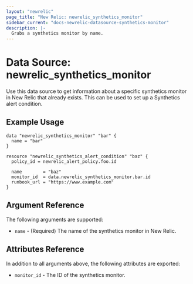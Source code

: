 ```yaml
---
layout: "newrelic"
page_title: "New Relic: newrelic_synthetics_monitor"
sidebar_current: "docs-newrelic-datasource-synthetics-monitor"
description: |-
  Grabs a synthetics monitor by name.
---
```


# Data Source: newrelic\_synthetics\_monitor

Use this data source to get information about a specific synthetics monitor in New Relic that already exists. This can be used to set up a Synthetics alert condition.

## Example Usage

```hcl
data "newrelic_synthetics_monitor" "bar" {
  name = "bar"
}

resource "newrelic_synthetics_alert_condition" "baz" {
  policy_id = newrelic_alert_policy.foo.id

  name        = "baz"
  monitor_id  = data.newrelic_synthetics_monitor.bar.id
  runbook_url = "https://www.example.com"
}
```

## Argument Reference

The following arguments are supported:

* `name` - (Required) The name of the synthetics monitor in New Relic.

## Attributes Reference

In addition to all arguments above, the following attributes are exported:

* `monitor_id` - The ID of the synthetics monitor.
